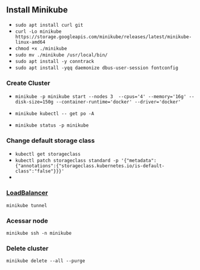 ## Install Minikube

- `sudo apt install curl git`
- `curl -Lo minikube https://storage.googleapis.com/minikube/releases/latest/minikube-linux-amd64`
- `chmod +x ./minikube`
- `sudo mv ./minikube /usr/local/bin/`
- `sudo apt install -y conntrack`
- `sudo apt install -yqq daemonize dbus-user-session fontconfig`

### Create Cluster

- `minikube -p minikube start --nodes 3  --cpus='4' --memory='16g' --disk-size=150g --container-runtime='docker' --driver='docker'`

- `minikube kubectl -- get po -A`

- `minikube status -p minikube`

### Change default storage class

- `kubectl get storageclass`
- `kubectl patch storageclass standard -p '{"metadata": {"annotations":{"storageclass.kubernetes.io/is-default-class":"false"}}}'`
-

### [LoadBalancer](https://minikube.sigs.k8s.io/docs/handbook/accessing/)

`minikube tunnel`

### Acessar node

`minikube ssh -n minikube`

### Delete cluster

`minikube delete --all --purge`
